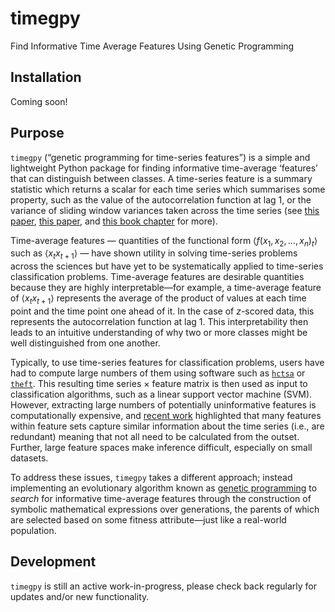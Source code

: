 
# timegpy

Find Informative Time Average Features Using Genetic Programming

## Installation

Coming soon!

## Purpose

`timegpy` (“genetic programming for time-series features”) is a simple
and lightweight Python package for finding informative time-average
‘features’ that can distinguish between classes. A time-series feature
is a summary statistic which returns a scalar for each time series which
summarises some property, such as the value of the autocorrelation
function at lag 1, or the variance of sliding window variances taken
across the time series (see [this
paper](https://royalsocietypublishing.org/doi/abs/10.1098/rsif.2013.0048),
[this
paper](https://www.sciencedirect.com/science/article/pii/S2405471217304386),
and [this book
chapter](https://www.taylorfrancis.com/chapters/edit/10.1201/9781315181080-4/feature-based-time-series-analysis-ben-fulcher)
for more).

Time-average features — quantities of the functional form
$\langle f(x_1, x_2, \dots, x_n)_t \rangle$ such as
$\langle x_{t}x_{t+1} \rangle$ — have shown utility in solving
time-series problems across the sciences but have yet to be
systematically applied to time-series classification problems.
Time-average features are desirable quantities because they are highly
interpretable—for example, a time-average feature of
$\langle x_{t}x_{t+1} \rangle$ represents the average of the product of
values at each time point and the time point one ahead of it. In the
case of $z$-scored data, this represents the autocorrelation function at
lag 1. This interpretability then leads to an intuitive understanding of
why two or more classes might be well distinguished from one another.

Typically, to use time-series features for classification problems,
users have had to compute large numbers of them using software such as
[`hctsa`](https://github.com/benfulcher/hctsa) or
[`theft`](https://github.com/hendersontrent/theft). This resulting time
series $\times$ feature matrix is then used as input to classification
algorithms, such as a linear support vector machine (SVM). However,
extracting large numbers of potentially uninformative features is
computationally expensive, and [recent
work](https://ieeexplore.ieee.org/abstract/document/9679937) highlighted
that many features within feature sets capture similar information about
the time series (i.e., are redundant) meaning that not all need to be
calculated from the outset. Further, large feature spaces make inference
difficult, especially on small datasets.

To address these issues, `timegpy` takes a different approach; instead
implementing an evolutionary algorithm known as [genetic
programming](https://en.wikipedia.org/wiki/Genetic_programming) to
*search* for informative time-average features through the construction
of symbolic mathematical expressions over generations, the parents of
which are selected based on some fitness attribute—just like a
real-world population.

## Development

`timegpy` is still an active work-in-progress, please check back
regularly for updates and/or new functionality.